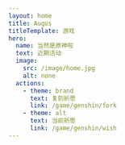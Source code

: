 ```yaml
---
layout: home
title: Augus
titleTemplate: 游戏
hero:
  name: 当然是原神啦
  text: 近期活动
  image:
    src: /image/home.jpg
    alt: none
  actions:
    - theme: brand
      text: 复刻祈愿
      link: /game/genshin/fork
    - theme: alt
      text: 当前祈愿
      link: /game/genshin/wish
---
```


<GenshinEvents />

<script setup>
import GenshinEvents from "./.vitepress/components/genshin/Events.vue";
</script>
